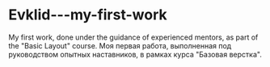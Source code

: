 # Evklid---my-first-work

My first work, done under the guidance of experienced mentors, as part of the "Basic Layout" course.
Моя первая работа, выполненная под руководством опытных наставников, в рамках курса "Базовая верстка".
